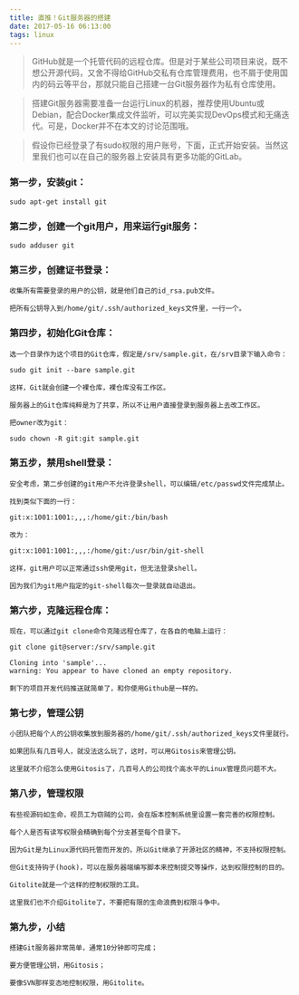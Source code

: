 ```yaml
---
title: 直推！Git服务器的搭建
date: 2017-05-16 06:13:00
tags: linux
---
```


> GitHub就是一个托管代码的远程仓库。但是对于某些公司项目来说，既不想公开源代码，又舍不得给GitHub交私有仓库管理费用，也不屑于使用国内的码云等平台，那就只能自己搭建一台Git服务器作为私有仓库使用。

> 搭建Git服务器需要准备一台运行Linux的机器，推荐使用Ubuntu或Debian，配合Docker集成文件监听，可以完美实现DevOps模式和无痛迭代。可是，Docker并不在本文的讨论范围哦。

> 假设你已经登录了有sudo权限的用户账号，下面，正式开始安装。当然这里我们也可以在自己的服务器上安装具有更多功能的GitLab。

<!-- more -->

### 第一步，安装git：

```
sudo apt-get install git
```

### 第二步，创建一个git用户，用来运行git服务：

```
sudo adduser git
```

### 第三步，创建证书登录：

```
收集所有需要登录的用户的公钥，就是他们自己的id_rsa.pub文件。

把所有公钥导入到/home/git/.ssh/authorized_keys文件里，一行一个。
```

### 第四步，初始化Git仓库：

```
选一个目录作为这个项目的Git仓库，假定是/srv/sample.git，在/srv目录下输入命令：

sudo git init --bare sample.git

这样，Git就会创建一个裸仓库，裸仓库没有工作区。

服务器上的Git仓库纯粹是为了共享，所以不让用户直接登录到服务器上去改工作区。

把owner改为git：

sudo chown -R git:git sample.git
```

### 第五步，禁用shell登录：

```
安全考虑，第二步创建的git用户不允许登录shell，可以编辑/etc/passwd文件完成禁止。

找到类似下面的一行：

git:x:1001:1001:,,,:/home/git:/bin/bash

改为：

git:x:1001:1001:,,,:/home/git:/usr/bin/git-shell

这样，git用户可以正常通过ssh使用git，但无法登录shell。

因为我们为git用户指定的git-shell每次一登录就自动退出。
```

### 第六步，克隆远程仓库：

```
现在，可以通过git clone命令克隆远程仓库了，在各自的电脑上运行：

git clone git@server:/srv/sample.git

Cloning into 'sample'...
warning: You appear to have cloned an empty repository.

剩下的项目开发代码推送就简单了，和你使用Github是一样的。
```

### 第七步，管理公钥

```
小团队把每个人的公钥收集放到服务器的/home/git/.ssh/authorized_keys文件里就行。

如果团队有几百号人，就没法这么玩了，这时，可以用Gitosis来管理公钥。

这里就不介绍怎么使用Gitosis了，几百号人的公司找个高水平的Linux管理员问题不大。
```

### 第八步，管理权限

```
有些视源码如生命，视员工为窃贼的公司，会在版本控制系统里设置一套完善的权限控制。

每个人是否有读写权限会精确到每个分支甚至每个目录下。

因为Git是为Linux源代码托管而开发的，所以Git继承了开源社区的精神，不支持权限控制。

但Git支持钩子(hook)，可以在服务器端编写脚本来控制提交等操作，达到权限控制的目的。

Gitolite就是一个这样的控制权限的工具。

这里我们也不介绍Gitolite了，不要把有限的生命浪费到权限斗争中。
```

### 第九步，小结

```
搭建Git服务器非常简单，通常10分钟即可完成；

要方便管理公钥，用Gitosis；

要像SVN那样变态地控制权限，用Gitolite。
```
